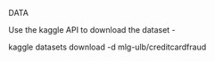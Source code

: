 DATA

Use the kaggle API to download the dataset -

kaggle datasets download -d mlg-ulb/creditcardfraud